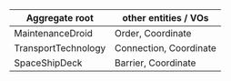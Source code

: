 |Aggregate root | other entities / VOs |
|---|---|
| MaintenanceDroid | Order, Coordinate |
| TransportTechnology | Connection, Coordinate |
| SpaceShipDeck | Barrier, Coordinate |